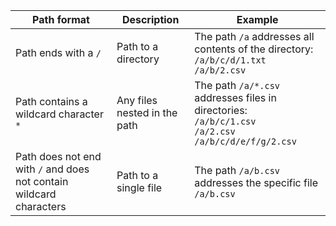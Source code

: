 |Path format|Description|Example|
|----|----|---|
|Path ends with a `/`|Path to a directory|The path `/a` addresses all contents of the directory:<br/>`/a/b/c/d/1.txt`<br/>`/a/b/2.csv`|
|Path contains a wildcard character `*`|Any files nested in the path|The path `/a/*.csv` addresses files in directories:<br/>`/a/b/c/1.csv`<br/>`/a/2.csv`<br/>`/a/b/c/d/e/f/g/2.csv`|
|Path does not end with `/` and does not contain wildcard characters|Path to a single file|The path `/a/b.csv` addresses the specific file `/a/b.csv`|
